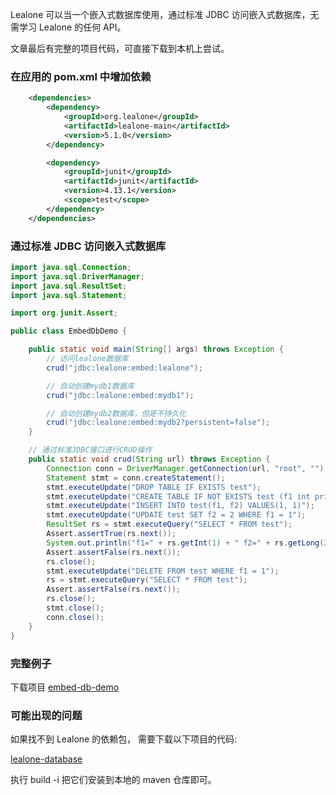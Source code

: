
Lealone 可以当一个嵌入式数据库使用，通过标准 JDBC 访问嵌入式数据库，无需学习 Lealone 的任何 API。

文章最后有完整的项目代码，可直接下载到本机上尝试。

### 在应用的 pom.xml 中增加依赖

```xml
    <dependencies>
        <dependency>
            <groupId>org.lealone</groupId>
            <artifactId>lealone-main</artifactId>
            <version>5.1.0</version>
        </dependency>

        <dependency>
            <groupId>junit</groupId>
            <artifactId>junit</artifactId>
            <version>4.13.1</version>
            <scope>test</scope>
        </dependency>
    </dependencies>
```


### 通过标准 JDBC 访问嵌入式数据库

```java
import java.sql.Connection;
import java.sql.DriverManager;
import java.sql.ResultSet;
import java.sql.Statement;

import org.junit.Assert;

public class EmbedDbDemo {

    public static void main(String[] args) throws Exception {
        // 访问lealone数据库
        crud("jdbc:lealone:embed:lealone");

        // 自动创建mydb1数据库
        crud("jdbc:lealone:embed:mydb1");

        // 自动创建mydb2数据库，但是不持久化
        crud("jdbc:lealone:embed:mydb2?persistent=false");
    }

    // 通过标准JDBC接口进行CRUD操作
    public static void crud(String url) throws Exception {
        Connection conn = DriverManager.getConnection(url, "root", "");
        Statement stmt = conn.createStatement();
        stmt.executeUpdate("DROP TABLE IF EXISTS test");
        stmt.executeUpdate("CREATE TABLE IF NOT EXISTS test (f1 int primary key, f2 long)");
        stmt.executeUpdate("INSERT INTO test(f1, f2) VALUES(1, 1)");
        stmt.executeUpdate("UPDATE test SET f2 = 2 WHERE f1 = 1");
        ResultSet rs = stmt.executeQuery("SELECT * FROM test");
        Assert.assertTrue(rs.next());
        System.out.println("f1=" + rs.getInt(1) + " f2=" + rs.getLong(2));
        Assert.assertFalse(rs.next());
        rs.close();
        stmt.executeUpdate("DELETE FROM test WHERE f1 = 1");
        rs = stmt.executeQuery("SELECT * FROM test");
        Assert.assertFalse(rs.next());
        rs.close();
        stmt.close();
        conn.close();
    }
}
```


### 完整例子

下载项目 [embed-db-demo](https://github.com/lealone/Lealone-Examples/tree/main/embed-db-demo)


### 可能出现的问题

如果找不到 Lealone 的依赖包，
需要下载以下项目的代码: 

[lealone-database](https://github.com/lealone/Lealone)


执行 build -i 把它们安装到本地的 maven 仓库即可。

